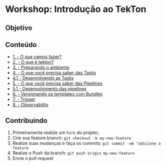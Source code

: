 Workshop: Introdução ao TekTon
==========

## Objetivo

## Conteúdo
* [1. - O que vamos fazer?](projeto.md)
* [2. - O que é tekton?](introducao.md)
* [3. - Preparando o ambiente](setup.md)
* [4. - O que você precisa saber das Tasks](tasks.md)
* [4.1 - Desenvolvendo as Tasks](tasks-dev.md)
* [5. - O que você precisa saber das Pipelines](pipeline.md)
* [5.1 - Desenvolvimento das pipelines](pipeline-dev.md)
* [6. - Versionando os templates com Bundles]() 
* [7. - Trigger]()
* [8. - Observability](observability.md)

## Contribuindo
1. Primeiramente realize um `Fork` do projeto;
2. Crie sua feature branch: `git checkout -b my-new-feature`
3. Realize suas mudanças e faça os commits: `git commit -am "adicione a feature`
4. Realize o Push da branch:  `git push origin my-new-feature`
5. Envie o pull request